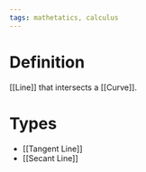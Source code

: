 ```yaml
---
tags: mathetatics, calculus
---
```


# Definition

[[Line]] that intersects a [[Curve]].

# Types
- [[Tangent Line]]
- [[Secant Line]]